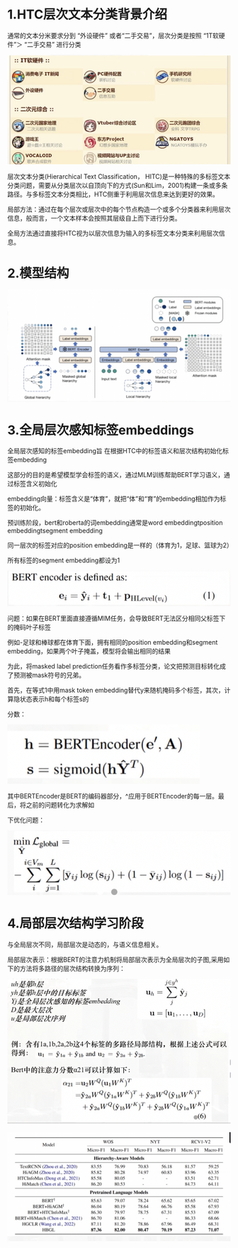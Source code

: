 # 1.HTC层次文本分类背景介绍

通常的文本分米要求分到 “外设硬件” 或者“二手交易”，层次分类是按照 “1T软硬件”＞ “二手交易” 进行分类

![image](./Screenshot%202023-02-27%20at%2020.56.13.png)

层次文本分类(Hierarchical Text Classification， HITC)是一种特殊的多标签文本分类问题，需要从分类层次以自顶向下的方式(Sun和Lim，2001)构建一条或多条路径。与多标签文本分类相比，HTC侧重于利用层次信息来达到更好的效果。

局部方法：通过在每个层次或层次中的每个节点构造一个或多个分类器来利用层次信息，般而言，一个文本样本会按照其层级自上而下进行分类。

全局方法通过直接将HTC视为以层次信息为输入的多标签文本分类来利用层次信息。

# 2.模型结构

![Screenshot 2023-02-27 at 20.57.21](Screenshot%202023-02-27%20at%2020.57.21.png)

# 3.全局层次感知标签embeddings

全局层次感知的标签embedding旨 在根据HTC中的标签语义和层次结构初始化标签embedding

这部分的目的是希望模型学会标签的语义，通过MLM训练帮助BERT学习语义，通过标签含义初始化

embedding向量：标签含义是“体育”，就把“体”和“育”的embedding相加作为标签的初始化。

预训练阶段，bert和roberta的词embedding通常是word embeddingtposition embeddingtsegment embedding

同一层次的标签对应的position embedding是一样的（体育为1，足球、篮球为2）

所有标签的segment embedding都设为1



![Screenshot 2023-02-27 at 20.58.55](Screenshot%202023-02-27%20at%2020.58.55.png)

问题：如果在BERT里面直接遵循MIM任务，会导致BERT无法区分相同父标签下的掩码叶子标签

例如-足球和棒球都在体育下面，拥有相同的position embedding和segment embedding，如果两个叶子掩盖，模型将会输出相同的结果

为此，将masked label prediction任务看作多标签分类，论文把预测目标转化成了预测被mask符号的兄弟。

首先，在等式1中用mask token embedding替代y来随机掩码多个标签，其次，计算隐状态表示h和每个标签s的

分数：

![Screenshot 2023-02-27 at 21.00.17](Screenshot%202023-02-27%20at%2021.00.17.png)

其中BERTEncoder是BERT的编码器部分，^应用于BERTEncoder的每一层。最后，将之前的问题转化为求解如

下优化问题：

![Screenshot 2023-02-27 at 21.00.36](Screenshot%202023-02-27%20at%2021.00.36.png)

# 4.局部层次结构学习阶段

与全局层次不同，局部层次是动态的，与语义信息相关。

局部层次表示：根据BERT的注意力机制将局部层次表示为全局层次的子图,采用如下的方法将多路径的层次结构转换为序列：

![Screenshot 2023-02-27 at 21.01.36](Screenshot%202023-02-27%20at%2021.01.36.png)

![Screenshot 2023-02-27 at 21.02.17](Screenshot%202023-02-27%20at%2021.02.17.png)

